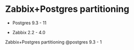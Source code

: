 # Zabbix+Postgres partitioning

- Postgres 9.3 - 11

- Zabbix 2.2 - 4.0

Zabbix+Postgres partitioning @postgres 9.3 - 1
